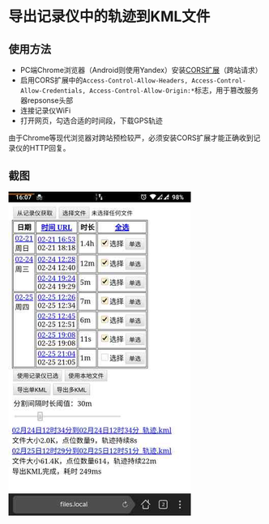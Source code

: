 # 导出记录仪中的轨迹到KML文件

## 使用方法

- PC端Chrome浏览器（Android则使用Yandex）安装[CORS扩展](https://mybrowseraddon.com/access-control-allow-origin.html)（跨站请求）
- 启用CORS扩展中的```Access-Control-Allow-Headers, Access-Control-Allow-Credentials, Access-Control-Allow-Origin:*```标志，用于篡改服务器repsonse头部
- 连接记录仪WiFi
- 打开网页，勾选合适的时间段，下载GPS轨迹

由于Chrome等现代浏览器对跨站预检较严，必须安装CORS扩展才能正确收到记录仪的HTTP回复。

## 截图

![](screenshot.jpg)
